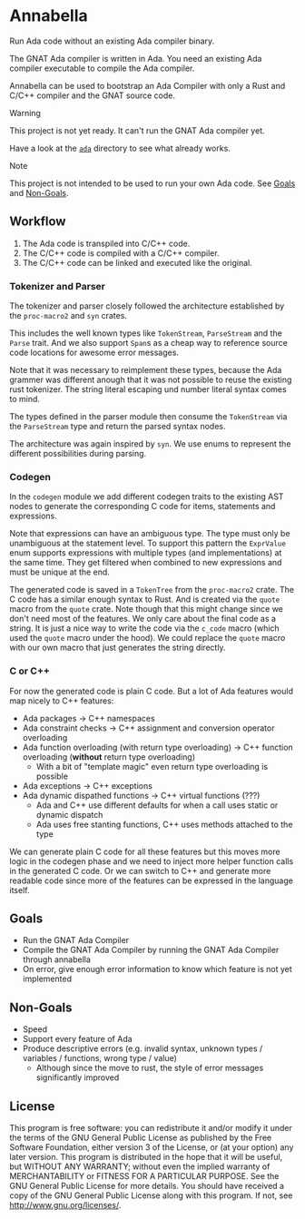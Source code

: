 # Annabella

Run Ada code without an existing Ada compiler binary.

The GNAT Ada compiler is written in Ada. You need an existing Ada compiler executable to compile the Ada compiler.

Annabella can be used to bootstrap an Ada Compiler with only a Rust and C/C++ compiler and the GNAT source code.

> [!WARNING]
> This project is not yet ready. It can't run the GNAT Ada compiler yet.
>
> Have a look at the [`ada`](ada) directory to see what already works.

> [!NOTE]
> This project is not intended to be used to run your own Ada code. See [Goals](#goals) and [Non-Goals](#non-goals).


## Workflow

1. The Ada code is transpiled into C/C++ code.
2. The C/C++ code is compiled with a C/C++ compiler.
3. The C/C++ code can be linked and executed like the original.


### Tokenizer and Parser

The tokenizer and parser closely followed the architecture established by the `proc-macro2` and `syn` crates.

This includes the well known types like `TokenStream`, `ParseStream` and the `Parse` trait.
And we also support `Span`s as a cheap way to reference source code locations for awesome error messages.

Note that it was necessary to reimplement these types, because the Ada grammer was different anough that it was not possible to reuse the existing rust tokenizer.
The string literal escaping und number literal syntax comes to mind.

The types defined in the parser module then consume the `TokenStream` via the `ParseStream` type and return the parsed syntax nodes.

The architecture was again inspired by `syn`. We use enums to represent the different possibilities during parsing.


### Codegen

In the `codegen` module we add different codegen traits to the existing AST nodes to generate the corresponding C code for items, statements and expressions.

Note that expressions can have an ambiguous type. The type must only be unambiguous at the statement level.
To support this pattern the `ExprValue` enum supports expressions with multiple types (and implementations) at the same time.
They get filtered when combined to new expressions and must be unique at the end.

The generated code is saved in a `TokenTree` from the `proc-macro2` crate. The C code has a similar enough syntax to Rust.
And is created via the `quote` macro from the `quote` crate.
Note though that this might change since we don't need most of the features. We only care about the final code as a string.
It is just a nice way to write the code via the `c_code` macro (which used the `quote` macro under the hood).
We could replace the `quote` macro with our own macro that just generates the string directly.


### C or C++

For now the generated code is plain C code. But a lot of Ada features would map nicely to C++ features:

- Ada packages -> C++ namespaces
- Ada constraint checks -> C++ assignment and conversion operator overloading
- Ada function overloading (with return type overloading) -> C++ function overloading (**without** return type overloading)
  - With a bit of "template magic" even return type overloading is possible
- Ada exceptions -> C++ exceptions
- Ada dynamic dispathed functions -> C++ virtual functions (???)
  - Ada and C++ use different defaults for when a call uses static or dynamic dispatch
  - Ada uses free stanting functions, C++ uses methods attached to the type

We can generate plain C code for all these features but this moves more logic in the codegen phase and we need to inject more helper function calls in the generated C code.
Or we can switch to C++ and generate more readable code since more of the features can be expressed in the language itself.


## Goals

- Run the GNAT Ada Compiler
- Compile the GNAT Ada Compiler by running the GNAT Ada Compiler through annabella
- On error, give enough error information to know which feature is not yet implemented


## Non-Goals

- Speed
- Support every feature of Ada
- Produce descriptive errors (e.g. invalid syntax, unknown types / variables / functions, wrong type / value)
  - Although since the move to rust, the style of error messages significantly improved

## License

This program is free software: you can redistribute it and/or modify it under
the terms of the GNU General Public License as published by the Free Software
Foundation, either version 3 of the License, or (at your option) any later
version. This program is distributed in the hope that it will be useful, but
WITHOUT ANY WARRANTY; without even the implied warranty of MERCHANTABILITY or
FITNESS FOR A PARTICULAR PURPOSE. See the GNU General Public License for more
details. You should have received a copy of the GNU General Public License
along with this program. If not, see <http://www.gnu.org/licenses/>.
